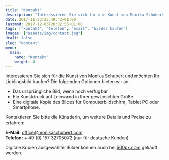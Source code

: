 ```yaml
---
title: "Kontakt"
description: "Interessieren Sie sich für die Kunst von Monika Schubert und möchten Ihr Lieblingsbild kaufen? So erreichen Sie die Künstlerin."
date: 2017-11-23T23:49:42+01:00
lastmod: 2017-12-03T20:02:55+01:00
tags: ["kontakt", "telefon", "email", "bilder kaufen"]
images: ["assets/img/contact.jpg"]
draft: false
slug: "kontakt"
menu:
  main:
    name: "Kontakt"
    weight: 4
---
```


Interessieren Sie sich für die Kunst von Monika Schubert und möchten Ihr Lieblingsbild kaufen? Die folgenden Optionen bieten wir an:

- Das ursprüngliche Bild, wenn noch verfügbar
- Ein Kunstdruck auf Leinwand in Ihrer gewünschten Größe
- Eine digitale Kopie des Bildes für Computerbildschirm, Tablet PC oder Smartphone.

Kontaktieren Sie bitte die Künstlerin, um weitere Details und Preise zu erfahren:

**E-Mail:** office@monikaschubert.com<br>
**Telefon:** + 49 (0) 157 32705072 (nur für deutsche Kunden)

Digitale Kopien ausgewählter Bilder können auch bei [500px.com](https://500px.com/monikaschubert) gekauft werden.